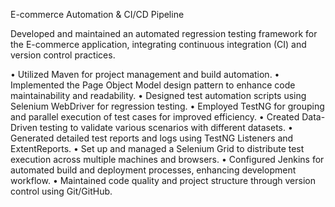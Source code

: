 E-commerce Automation & CI/CD Pipeline

Developed and maintained an automated regression testing framework for the E-commerce application, integrating continuous integration (CI) and version control practices.

•	Utilized Maven for project management and build automation.
•	Implemented the Page Object Model design pattern to enhance code maintainability and readability.
•	Designed test automation scripts using Selenium WebDriver for regression testing.
•	Employed TestNG for grouping and parallel execution of test cases for improved efficiency.
•	Created Data-Driven testing to validate various scenarios with different datasets.
•	Generated detailed test reports and logs using TestNG Listeners and ExtentReports.
•	Set up and managed a Selenium Grid to distribute test execution across multiple machines and browsers.
•	Configured Jenkins for automated build and deployment processes, enhancing development workflow.
•	Maintained code quality and project structure through version control using Git/GitHub.

